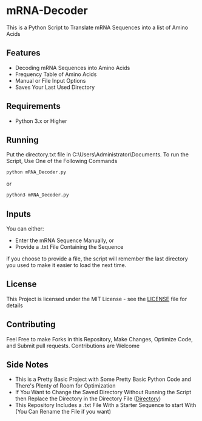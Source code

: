 # mRNA-Decoder
This is a Python Script to Translate mRNA Sequences into a list of Amino Acids

## Features
- Decoding mRNA Sequences into Amino Acids
- Frequency Table of Amino Acids
- Manual or File Input Options
- Saves Your Last Used Directory

## Requirements
- Python 3.x or Higher

## Running
Put the directory.txt file in C:\Users\Administrator\Documents.
To run the Script, Use One of the Following Commands
```python
python mRNA_Decoder.py
```
or
```python
python3 mRNA_Decoder.py
```

## Inputs
You can either:
- Enter the mRNA Sequence Manually, or
- Provide a .txt File Containing the Sequence

if you choose to provide a file, the script will remember the last directory you used to make it easier to load the next time.

## License
This Project is licensed under the MIT License - see the [LICENSE](LICENSE) file for details

## Contributing
Feel Free to make Forks in this Repository, Make Changes, Optimize Code, and Submit pull requests.
Contributions are Welcome

## Side Notes
- This is a Pretty Basic Project with Some Pretty Basic Python Code and There's Plenty of Room for Optimization
- If You Want to Change the Saved Directory Without Running the Script then Replace the Directory in the Directory File ([Directory](directory.txt))
- This Repository Includes a .txt File With a Starter Sequence to start With (You Can Rename the File if you want)
